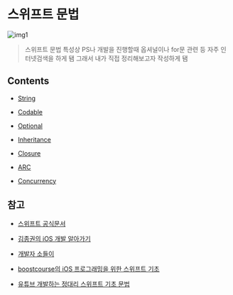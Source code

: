 # 스위프트 문법

![img1](https://img1.daumcdn.net/thumb/R1280x0/?scode=mtistory2&fname=https%3A%2F%2Fblog.kakaocdn.net%2Fdn%2FbjW4Vw%2FbtrsSulLNL2%2FFFkNDkfgjLPLiZSBK4CHbK%2Fimg.png)
<br/>

> 스위프트 문법 특성상 PS나 개발을 진행할때 옵셔널이나 for문 관련 등 자주 인터넷검색을 하게 됌 그래서 내가 직접 정리해보고자 작성하게 됌
> <br/>

## Contents

- [String](https://github.com/BOLTB0X/Swift_Study/blob/main/swiftGrammar/playground/stringMethod.md)
  <br/>

- [Codable](https://github.com/BOLTB0X/Swift_Study/blob/main/swiftGrammar/playground/codable.md)
  <br/>

- [Optional](https://github.com/BOLTB0X/Swift_Study/tree/main/swiftGrammar/Optional)
  <br/>

- [Inheritance](https://github.com/BOLTB0X/Swift_Study/tree/main/swiftGrammar/InheritanceStudy.playground)
  <br/>

- [Closure](https://github.com/BOLTB0X/Swift_Study/tree/main/swiftGrammar/Closure)
  <br/>

- [ARC](https://github.com/BOLTB0X/Swift_Study/tree/main/swiftGrammar/ARC)
  <br/>

- [Concurrency](https://github.com/BOLTB0X/Swift_Study/tree/main/swiftGrammar/Concurrency)

## 참고

- [스위프트 공식문서](https://www.swift.org/documentation/)

- [김종권의 iOS 개발 알아가기](https://ios-development.tistory.com/)

- [개발자 소들이](https://babbab2.tistory.com/)

- [boostcourse의 iOS 프로그래밍을 위한 스위프트 기초](https://www.boostcourse.org/mo122/notices/9880)

- [유튜브 개발하는 정대리 스위프트 기초 문법](https://www.youtube.com/watch?v=EXtpt5Skzck&list=PLgOlaPUIbynoqbQw_erl3L2w7vfOTCtFD)
